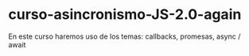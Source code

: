 # curso-asincronismo-JS-2.0-again
En este curso haremos uso de los temas: callbacks, promesas, async / await
